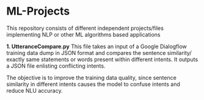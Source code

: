 # ML-Projects
This repository consists of different independent projects/files implementing NLP or other ML algorithms based applications 

**1. UtteranceCompare.py**
This file takes an input of a Google Dialogflow training data dump in JSON format and compares the sentence similarity/ exactly same statements or words present within different intents. It outputs a JSON file enlisting conflicting intents. 

The objective is to improve the training data quality, since sentence similarity in different intents causes the model to confuse intents and reduce NLU accuracy. 
